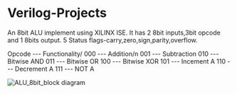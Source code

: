 # Verilog-Projects

An 8bit ALU implement using XILINX ISE.
It has 2 8bit inputs,3bit opcode and 1 8bits output.
5 Status flags-carry,zero,sign,parity,overflow.

Opcode --- Functionality/
000    --- Addition/n
001    --- Subtraction
010    --- Bitwise AND
011    --- Bitwise OR
100    --- Bitwise XOR
101    --- Incement A
110    --- Decrement A
111    --- NOT A


![ALU_8bit_block diagram](https://github.com/amirmuallim/Verilog-Projects/assets/84015032/57f765eb-72bb-426e-9ceb-f7ca5046a159)
